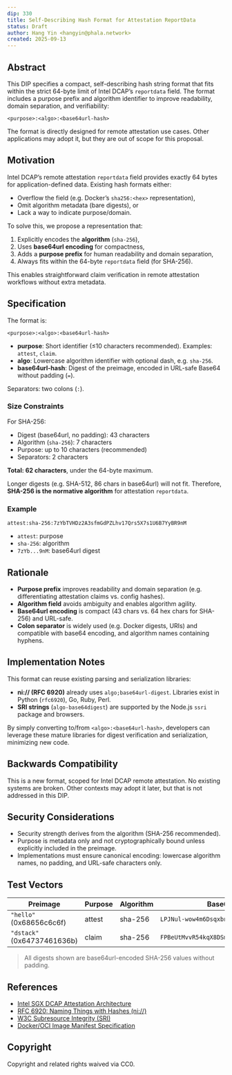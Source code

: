 ```yaml
---
dip: 330
title: Self-Describing Hash Format for Attestation ReportData
status: Draft
author: Hang Yin <hangyin@phala.network>
created: 2025-09-13
---
```


## Abstract

This DIP specifies a compact, self-describing hash string format that fits within the strict 64-byte limit of Intel DCAP’s `reportdata` field. The format includes a purpose prefix and algorithm identifier to improve readability, domain separation, and verifiability:

```
<purpose>:<algo>:<base64url-hash>
```

The format is directly designed for remote attestation use cases. Other applications may adopt it, but they are out of scope for this proposal.

## Motivation

Intel DCAP’s remote attestation `reportdata` field provides exactly 64 bytes for application-defined data. Existing hash formats either:

* Overflow the field (e.g. Docker’s `sha256:<hex>` representation),
* Omit algorithm metadata (bare digests), or
* Lack a way to indicate purpose/domain.

To solve this, we propose a representation that:

1. Explicitly encodes the **algorithm** (`sha-256`),
2. Uses **base64url encoding** for compactness,
3. Adds a **purpose prefix** for human readability and domain separation,
4. Always fits within the 64-byte `reportdata` field (for SHA-256).

This enables straightforward claim verification in remote attestation workflows without extra metadata.

## Specification

The format is:

```
<purpose>:<algo>:<base64url-hash>
```

* **purpose**: Short identifier (≤10 characters recommended). Examples: `attest`, `claim`.
* **algo**: Lowercase algorithm identifier with optional dash, e.g. `sha-256`.
* **base64url-hash**: Digest of the preimage, encoded in URL-safe Base64 without padding (`=`).

Separators: two colons (`:`).

### Size Constraints

For SHA-256:

* Digest (base64url, no padding): 43 characters
* Algorithm (`sha-256`): 7 characters
* Purpose: up to 10 characters (recommended)
* Separators: 2 characters

**Total: 62 characters**, under the 64-byte maximum.

Longer digests (e.g. SHA-512, 86 chars in base64url) will not fit. Therefore, **SHA-256 is the normative algorithm** for attestation `reportdata`.

### Example

```
attest:sha-256:7zYbTVHDz2A3sfmGdPZLhv17Qrs5X7s1U6B7YyBR9nM
```

* `attest`: purpose
* `sha-256`: algorithm
* `7zYb...9nM`: base64url digest

## Rationale

* **Purpose prefix** improves readability and domain separation (e.g. differentiating attestation claims vs. config hashes).
* **Algorithm field** avoids ambiguity and enables algorithm agility.
* **Base64url encoding** is compact (43 chars vs. 64 hex chars for SHA-256) and URL-safe.
* **Colon separator** is widely used (e.g. Docker digests, URIs) and compatible with base64 encoding, and algorithm names containing hyphens.

## Implementation Notes

This format can reuse existing parsing and serialization libraries:

* **ni:// (RFC 6920)** already uses `algo;base64url-digest`. Libraries exist in Python (`rfc6920`), Go, Ruby, Perl.
* **SRI strings** (`algo-base64digest`) are supported by the Node.js `ssri` package and browsers.

By simply converting to/from `<algo>:<base64url-hash>`, developers can leverage these mature libraries for digest verification and serialization, minimizing new code.

## Backwards Compatibility

This is a new format, scoped for Intel DCAP remote attestation. No existing systems are broken. Other contexts may adopt it later, but that is not addressed in this DIP.

## Security Considerations

* Security strength derives from the algorithm (SHA-256 recommended).
* Purpose is metadata only and not cryptographically bound unless explicitly included in the preimage.
* Implementations must ensure canonical encoding: lowercase algorithm names, no padding, and URL-safe characters only.

## Test Vectors

| Preimage                    | Purpose | Algorithm | Base64url Digest                              | Full String                                                  |
| --------------------------- | ------- | --------- | --------------------------------------------- | ------------------------------------------------------------ |
| `"hello"` (0x68656c6c6f)    | attest  | sha-256   | `LPJNul-wow4m6DsqxbninhsWHlwfp0JecwQzYpOLmCQ` | `attest:sha-256:LPJNul-wow4m6DsqxbninhsWHlwfp0JecwQzYpOLmCQ` |
| `"dstack"` (0x64737461636b) | claim   | sha-256   | `FPBeUtMvvR54kqX8DSmVNzKiaLvtGPpqna9xvv6l6ws` | `claim:sha-256:FPBeUtMvvR54kqX8DSmVNzKiaLvtGPpqna9xvv6l6ws`  |

> All digests shown are base64url-encoded SHA-256 values without padding.

## References

* [Intel SGX DCAP Attestation Architecture](https://www.intel.com/content/www/us/en/developer/articles/technical/intel-software-guard-extensions-data-center-attestation-primitives.html)
* [RFC 6920: Naming Things with Hashes (ni://)](https://www.rfc-editor.org/rfc/rfc6920)
* [W3C Subresource Integrity (SRI)](https://www.w3.org/TR/SRI/)
* [Docker/OCI Image Manifest Specification](https://github.com/opencontainers/image-spec)

## Copyright

Copyright and related rights waived via CC0.
